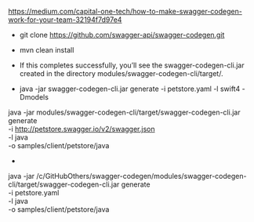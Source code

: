 
https://medium.com/capital-one-tech/how-to-make-swagger-codegen-work-for-your-team-32194f7d97e4


- git clone https://github.com/swagger-api/swagger-codegen.git

- mvn clean install

- If this completes successfully, you’ll see the swagger-codegen-cli.jar created in the directory modules/swagger-codegen-cli/target/.

- java -jar swagger-codegen-cli.jar generate -i petstore.yaml -l swift4 -Dmodels

java -jar modules/swagger-codegen-cli/target/swagger-codegen-cli.jar generate \
  -i http://petstore.swagger.io/v2/swagger.json \
  -l java \
  -o samples/client/petstore/java

- 

java -jar /c/GitHubOthers/swagger-codegen/modules/swagger-codegen-cli/target/swagger-codegen-cli.jar generate \
  -i petstore.yaml \
  -l java \
  -o samples/client/petstore/java


